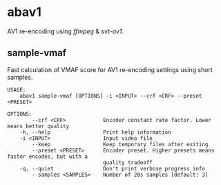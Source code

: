 # abav1
AV1 re-encoding using _ffmpeg_ & _svt-av1_.

## sample-vmaf
Fast calculation of VMAF score for AV1 re-encoding settings using short samples.

```
USAGE:
    abav1 sample-vmaf [OPTIONS] -i <INPUT> --crf <CRF> --preset <PRESET>

OPTIONS:
        --crf <CRF>            Encoder constant rate factor. Lower means better quality
    -h, --help                 Print help information
    -i <INPUT>                 Input video file
        --keep                 Keep temporary files after exiting
        --preset <PRESET>      Encoder preset. Higher presets means faster encodes, but with a
                               quality tradeoff
    -q, --quiet                Don't print verbose progress info
        --samples <SAMPLES>    Number of 20s samples [default: 3]
```
